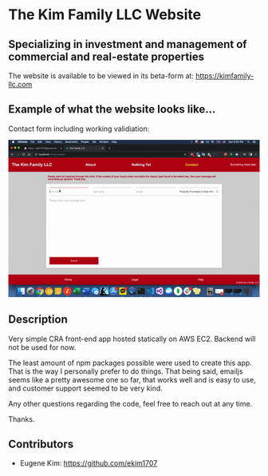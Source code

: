 # The Kim Family LLC Website 
## Specializing in investment and management of commercial and real-estate properties

The website is available to be viewed in its beta-form at: https://kimfamily-llc.com

## Example of what the website looks like...

Contact form including working validiation:

![](./src/assets/img/readme/readme2.gif)

## Description

Very simple CRA front-end app hosted statically on AWS EC2.
Backend will not be used for now.

The least amount of npm packages possible were used to create this app. That is the way I personally prefer to do things. That being said, emailjs seems like a pretty awesome one so far, that works well and is easy to use, and customer support seemed to be very kind.

Any other questions regarding the code, feel free to reach out at any time.

Thanks.

## Contributors 
* Eugene Kim: https://github.com/ekim1707 